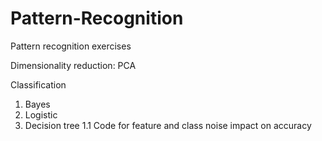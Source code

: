 # Pattern-Recognition
Pattern recognition exercises 

Dimensionality reduction: PCA

Classification
1. Bayes
1. Logistic
1. Decision tree
1.1 Code for feature and class noise impact on accuracy
